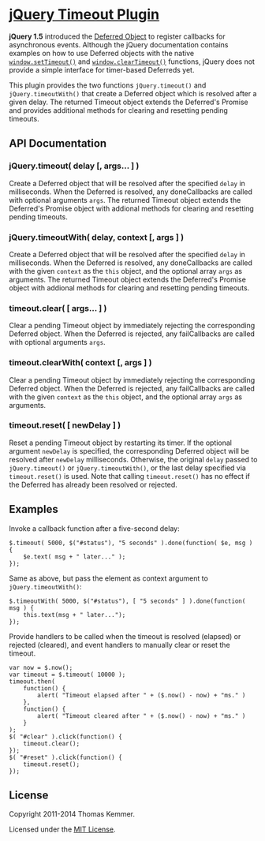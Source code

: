 # [jQuery Timeout Plugin](http://github.com/tkem/jquery-timeout/)

**jQuery 1.5** introduced the [Deferred Object][1] to register
callbacks for asynchronous events.  Although the jQuery documentation
contains examples on how to use Deferred objects with the native
[`window.setTimeout()`][2] and [`window.clearTimeout()`][3] functions,
jQuery does not provide a simple interface for timer-based Deferreds
yet.

This plugin provides the two functions `jQuery.timeout()` and
`jQuery.timeoutWith()` that create a Deferred object which is resolved
after a given delay.  The returned Timeout object extends the
Deferred's Promise and provides additional methods for clearing and
resetting pending timeouts.


## API Documentation

### jQuery.timeout( delay [, args... ] )

Create a Deferred object that will be resolved after the specified
`delay` in milliseconds.  When the Deferred is resolved, any
doneCallbacks are called with optional arguments `args`.  The returned
Timeout object extends the Deferred's Promise object with addional
methods for clearing and resetting pending timeouts.

### jQuery.timeoutWith( delay, context [, args ] )

Create a Deferred object that will be resolved after the specified
`delay` in milliseconds.  When the Deferred is resolved, any
doneCallbacks are called with the given `context` as the `this`
object, and the optional array `args` as arguments.  The returned
Timeout object extends the Deferred's Promise object with addional
methods for clearing and resetting pending timeouts.

### timeout.clear( [ args... ] )

Clear a pending Timeout object by immediately rejecting the
corresponding Deferred object.  When the Deferred is rejected, any
failCallbacks are called with optional arguments `args`.

### timeout.clearWith( context [, args ] )

Clear a pending Timeout object by immediately rejecting the
corresponding Deferred object.  When the Deferred is rejected, any
failCallbacks are called with the given `context` as the `this`
object, and the optional array `args` as arguments.

### timeout.reset( [ newDelay ] )

Reset a pending Timeout object by restarting its timer.  If the
optional argument `newDelay` is specified, the corresponding Deferred
object will be resolved after `newDelay` milliseconds.  Otherwise, the
original `delay` passed to `jQuery.timeout()` or
`jQuery.timeoutWith()`, or the last delay specified via
`timeout.reset()` is used.  Note that calling `timeout.reset()` has no
effect if the Deferred has already been resolved or rejected.


## Examples

Invoke a callback function after a five-second delay:

    $.timeout( 5000, $("#status"), "5 seconds" ).done(function( $e, msg ) {
        $e.text( msg + " later..." );
    });

Same as above, but pass the element as context argument to
`jQuery.timeoutWith()`:

    $.timeoutWith( 5000, $("#status"), [ "5 seconds" ] ).done(function( msg ) {
        this.text(msg + " later...");
    });

Provide handlers to be called when the timeout is resolved (elapsed)
or rejected (cleared), and event handlers to manually clear or reset
the timeout.

    var now = $.now();
    var timeout = $.timeout( 10000 );
    timeout.then(
        function() {
            alert( "Timeout elapsed after " + ($.now() - now) + "ms." )
        },
        function() {
            alert( "Timeout cleared after " + ($.now() - now) + "ms." )
        }
    );
    $( "#clear" ).click(function() {
        timeout.clear();
    });
    $( "#reset" ).click(function() {
        timeout.reset();
    });


## License

Copyright 2011-2014 Thomas Kemmer.

Licensed under the [MIT License][4].


[1]: http://api.jquery.com/category/deferred-object/
[2]: http://developer.mozilla.org/en/docs/Web/API/window.setTimeout
[3]: http://developer.mozilla.org/en/docs/Web/API/window.clearTimeout
[4]: http://raw.github.com/tkem/jquery-timeout/master/LICENSE
